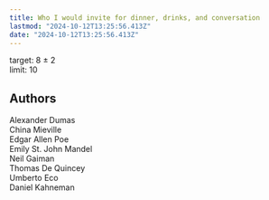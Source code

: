 ```yaml
---
title: Who I would invite for dinner, drinks, and conversation
lastmod: "2024-10-12T13:25:56.413Z"
date: "2024-10-12T13:25:56.413Z"
---
```


target: 8 ± 2\
limit: 10

## Authors

Alexander Dumas\
China Mieville\
Edgar Allen Poe\
Emily St. John Mandel\
Neil Gaiman\
Thomas De Quincey\
Umberto Eco\
Daniel Kahneman

